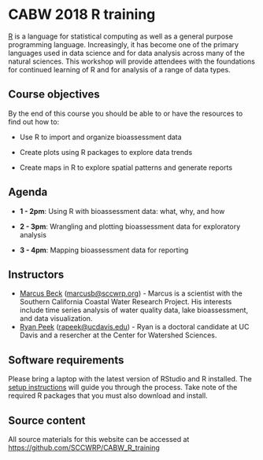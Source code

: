 # CABW 2018 R training

[R](https://www.r-project.org/) is a language for statistical computing as well as a general purpose programming language. Increasingly, it has become one of the primary languages used in data science and for data analysis across many of the natural sciences. This workshop will provide attendees with the foundations for continued learning of R and for analysis of a range of data types. 

## Course objectives

By the end of this course you should be able to or have the resources to find out how to:

* Use R to import and organize bioassessment data 

* Create plots using R packages to explore data trends

* Create maps in R to explore spatial patterns and generate reports

## Agenda

* __1 - 2pm__: Using R with bioassessment data: what, why, and how

* __2 - 3pm__: Wrangling and plotting bioassessment data for exploratory analysis

* __3 - 4pm__: Mapping bioassessment data for reporting

## Instructors

* [Marcus Beck](https://fawda123.github.io/CV/Beck_CV.pdf) ([marcusb@sccwrp.org](mailto:marcusb@sccwrp.org)) - Marcus is a scientist with the Southern California Coastal Water Research Project.  His interests include time series analysis of water quality data, lake bioassessment, and data visualization.  
* [Ryan Peek](https://ryanpeek.github.io/) ([rapeek@ucdavis.edu](mailto:rapeek@ucdavis.edu)) - Ryan is a doctoral candidate at UC Davis and a resercher at the Center for Watershed Sciences. 

## Software requirements

Please bring a laptop with the latest version of RStudio and R installed.  The [setup instructions](setup.html) will guide you through the process.  Take note of the required R packages that you must also download and install.

## Source content

All source materials for this website can be accessed at https://github.com/SCCWRP/CABW_R_training
